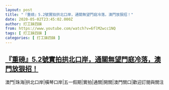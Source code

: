 ```yaml
---
layout: post
title: "『重磅』5.2號實拍拱北口岸，通關無望門庭冷落，澳門放狠招！"
date: 2020-05-02T23:45:02.000Z
author: 打工妹四妹
from: https://www.youtube.com/watch?v=6flM2wcc1NQ
tags: [ 打工妹四妹 ]
categories: [ 打工妹四妹 ]
---
```

<!--1588463102000-->
[『重磅』5.2號實拍拱北口岸，通關無望門庭冷落，澳門放狠招！](https://www.youtube.com/watch?v=6flM2wcc1NQ)
------

<div>
澳門|珠海|拱北口岸|橫琴口岸|五一假期|實拍|通關|開關|澳門關口|歡迎訂閱與關注
</div>
